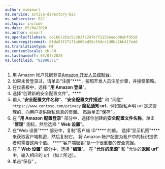 ```yaml
---
author: msmimart
ms.service: active-directory-b2c
ms.subservice: B2C
ms.topic: include
ms.date: 05/04/2020
ms.author: mimart
ms.openlocfilehash: de1b67265c5c3b3f7247b7f21506eed88abfd550
ms.sourcegitcommit: 0fda81f271f1a668ed28c55dcc2d0ba2bb417edd
ms.translationtype: MT
ms.contentlocale: zh-CN
ms.lasthandoff: 05/07/2020
ms.locfileid: "82900371"
---
```

1. 用 Amazon 帐户凭据登录[Amazon 开发人员控制台](https://developer.amazon.com/dashboard)。
1. 如果未曾登录过，请单击“注册”****，按照开发人员注册步骤，并接受策略。
1. 在仪表板中，选择 "**用 Amazon 登录**"。
1. 选择“创建新的安全配置文件”。****
1. 输入 "**安全配置文件名称**"、"**安全配置文件描述**" 和 "同意" `https://www.contoso.com/privacy` **隐私通知 url**，例如隐私声明 url 是您管理的、向用户提供隐私信息的页面。 然后单击“保存”  。
1. 在 "**用 Amazon 配置登录**" 部分中，选择你创建的**安全配置文件名称**，单击 "**管理**" 图标，然后选择 " **Web 设置**"。
1. 在“Web 设置”**** 部分中，复制“客户端 ID”**** 的值。 选择“显示机密”**** 来获取客户端机密，然后复制它。 将 Amazon 帐户配置为租户中的标识提供者时需要这两个值。 ****“客户端密钥”是一个很重要的安全凭据。
1. 在 " **Web 设置**" 部分中，选择 "**编辑**"。 在 "**允许的来源**" 和 "允许的**返回 url**" 中，输入相应的 url （如上所述）。 
1. 单击“保存”  。

